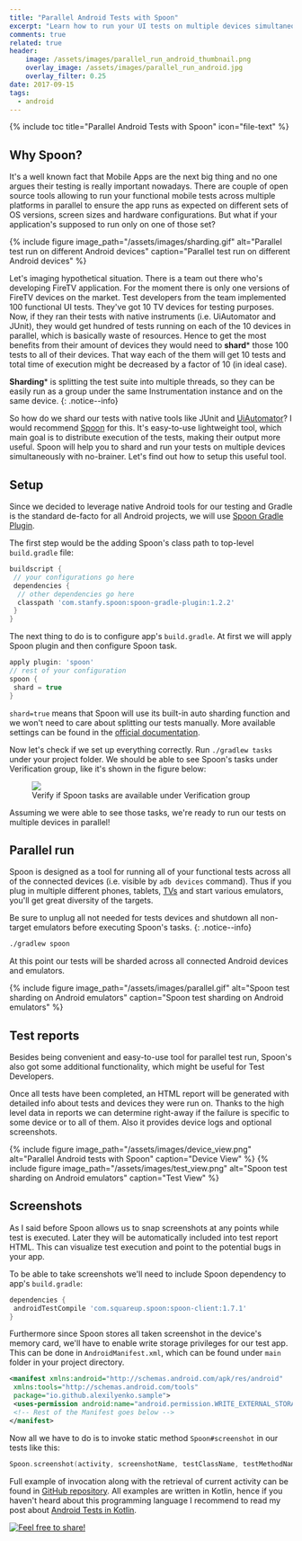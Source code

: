 ```yaml
---
title: "Parallel Android Tests with Spoon"
excerpt: "Learn how to run your UI tests on multiple devices simultaneously"
comments: true
related: true
header:
    image: /assets/images/parallel_run_android_thumbnail.png
    overlay_image: /assets/images/parallel_run_android.jpg
    overlay_filter: 0.25
date: 2017-09-15
tags:
  - android
---
```

{% include toc title="Parallel Android Tests with Spoon" icon="file-text" %}
## Why Spoon?
It's a well known fact that Mobile Apps are the next big thing and no one argues their testing is really important nowadays. There are couple of open source tools allowing to run your functional mobile tests across multiple platforms in parallel to ensure the app runs as expected on different sets of OS versions, screen sizes and hardware configurations. But what if your application's supposed to run only on one of those set?

{% include figure image_path="/assets/images/sharding.gif" alt="Parallel test run on different Android devices" caption="Parallel test run on different Android devices" %}

Let's imaging hypothetical situation. There is a team out there who's developing FireTV application. For the moment there is only one versions of FireTV devices on the market. Test developers from the team implemented 100 functional UI tests. They've got 10 TV devices for testing purposes. Now, if they ran their tests with native instruments (i.e. UiAutomator and JUnit), they would get hundred of tests running on each of the 10 devices in parallel, which is basically waste of resources. Hence to get the most benefits from their amount of devices they would need to **shard*** those 100 tests to all of their devices. That way each of the them will get 10 tests and total time of execution might be decreased by a factor of 10 (in ideal case).

**Sharding*** is splitting the test suite into multiple threads, so they can be easily run as a group under the same Instrumentation instance and on the same device.
{: .notice--info}

So how do we shard our tests with native tools like JUnit and [UiAutomator](https://alexilyenko.github.io/uiautomator-basics/)? I would recommend [Spoon](http://square.github.io/spoon/) for this. It's easy-to-use lightweight tool, which main goal is to distribute execution of the tests, making their output more useful. Spoon will help you to shard and run your tests on multiple devices simultaneously with no-brainer. Let's find out how to setup this useful tool.

## Setup
Since we decided to leverage native Android tools for our testing and Gradle is the standard de-facto for all Android projects, we will use [Spoon Gradle Plugin](https://github.com/stanfy/spoon-gradle-plugin).

The first step would be the adding Spoon's class path to top-level `build.gradle` file:
```groovy
buildscript {
 // your configurations go here  
 dependencies {
  // other dependencies go here
  classpath 'com.stanfy.spoon:spoon-gradle-plugin:1.2.2'
 }
}
```
The next thing to do is to configure app's `build.gradle`. At first we will apply Spoon plugin and then configure Spoon task.

```groovy
apply plugin: 'spoon'
// rest of your configuration
spoon {
 shard = true
}
```

`shard=true` means that Spoon will use its built-in auto sharding function and we won't need to care about splitting our tests manually. More available settings can be found in the [official documentation](https://github.com/stanfy/spoon-gradle-plugin/blob/master/README.md).

Now let's check if we set up everything correctly. Run `./gradlew tasks` under your project folder. We should be able to see Spoon's tasks under Verification group, like it's shown in the figure below:

<figure>
	<a href="{{ site.url }}{{ site.baseurl }}/assets/images/spoon_tasks.png"><img src="{{ site.url }}{{ site.baseurl }}/assets/images/spoon_tasks.png"></a>
	<figcaption>Verify if Spoon tasks are available under Verification group</figcaption>
</figure>
Assuming we were able to see those tasks, we're ready to run our tests on multiple devices in parallel!

## Parallel run
Spoon is designed as a tool for running all of your functional tests across all of the connected devices (i.e. visible by `adb devices` command). Thus if you plug in multiple different phones, tablets, [TVs](https://alexilyenko.github.io/androidtv-automated-tests/) and start various emulators, you'll get great diversity of the targets.

Be sure to unplug all not needed for tests devices and shutdown all non-target emulators before executing Spoon's tasks.
{: .notice--info}

```sh
./gradlew spoon
```

At this point our tests will be sharded across all connected Android devices and emulators.

{% include figure image_path="/assets/images/parallel.gif" alt="Spoon test sharding on Android emulators" caption="Spoon test sharding on Android emulators" %}
## Test reports
Besides being convenient and easy-to-use tool for parallel test run, Spoon's also got some additional functionality, which might be useful for Test Developers.

Once all tests have been completed, an HTML report will be generated with detailed info about tests and devices they were run on. Thanks to the high level data in reports we can determine right-away if the failure is specific to some device or to all of them. Also it provides device logs and optional screenshots.

{% include figure image_path="/assets/images/device_view.png" alt="Parallel Android tests with Spoon" caption="Device View" %}
{% include figure image_path="/assets/images/test_view.png" alt="Spoon test sharding on Android emulators" caption="Test View" %}

## Screenshots
As I said before Spoon allows us to snap screenshots at any points while test is executed. Later they will be automatically included into test report HTML. This can visualize test execution and point to the potential bugs in your app.

To be able to take screenshots we'll need to include Spoon dependency to app's `build.gradle`:
```groovy
dependencies {
 androidTestCompile 'com.squareup.spoon:spoon-client:1.7.1'
}
```
Furthermore since Spoon stores all taken screenshot in the device's memory card, we'll have to enable write storage privileges for our test app. This can be done in `AndroidManifest.xml`, which can be found under `main` folder in your project directory.
```xml
<manifest xmlns:android="http://schemas.android.com/apk/res/android"
 xmlns:tools="http://schemas.android.com/tools"
 package="io.github.alexilyenko.sample">
 <uses-permission android:name="android.permission.WRITE_EXTERNAL_STORAGE" />
 <!-- Rest of the Manifest goes below -->
</manifest>
```

Now all we have to do is to invoke static method `Spoon#screenshot` in our tests like this:
```kotlin
Spoon.screenshot(activity, screenshotName, testClassName, testMethodName)
```
Full example of invocation along with the retrieval of current activity can be found in [GitHub repository](https://github.com/alexilyenko/SimpleAndroidCalculator/blob/master/app/src/androidTest/kotlin/io/github/alexilyenko/sample/pageobject/tests/BaseTest.kt). All examples are written in Kotlin, hence if you haven't heard about this programming language I recommend to read my post about [Android Tests in Kotlin](https://alexilyenko.github.io/kotlin-android-tests/).


[<img src="{{ site.url }}{{ site.baseurl }}/assets/images/share_message.png" alt="Feel free to share!">](https://alexilyenko.github.io/)
